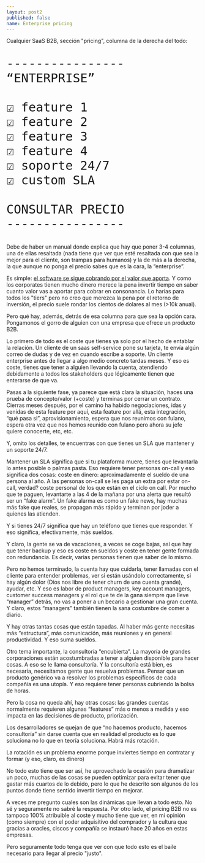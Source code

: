 ```yaml
---
layout: post2
published: false
name: Enterprise pricing
---
```


Cualquier SaaS B2B, sección "pricing", columna de la derecha del todo: 

<pre style="font-size: 2.0rem">
----------------
“ENTERPRISE”

☑ feature 1
☑ feature 2
☑ feature 3
☑ feature 4
☑ soporte 24/7
☑ custom SLA

CONSULTAR PRECIO
----------------
</pre>

Debe de haber un manual donde explica que hay que poner 3-4 columnas, una de ellas resaltada (nada tiene que ver que esté resaltada con que sea la mejor para el cliente, son trampas para humanos) y la de más a la derecha, la que aunque no ponga el precio sabes que es la cara, la “enterprise”.

Es simple: [el software se sigue cobrando por el valor que aporta](https://calv.info/how-to-sell-b2b). Y como los corporates tienen mucho dinero merece la pena invertir tiempo en saber cuanto valor vas a aportar para cobrar en consonancia. Lo harías para todos los "tiers" pero no creo que merezca la pena por el retorno de inversión, el precio suele rondar los cientos de dolares al mes (>10k anual).

Pero qué hay, además, detrás de esa columna para que sea la opción cara. Pongamonos el gorro de alguien con una empresa que ofrece un producto B2B.

Lo primero de todo es el coste que tienes ya solo por el hecho de entablar la relación. Un cliente de un saas self-service pone su tarjeta, te envía algún correo de dudas y de vez en cuando escribe a soporte. Un cliente enterprise antes de llegar a algo medio concreto tardas meses. Y eso es coste, tienes que tener a alguien llevando la cuenta, atendiendo debidamente a todos los stakeholders que lógicamente tienen que enterarse de que va.

Pasas a la siguiente fase, ya parece que está clara la situación, haces una prueba de concepto/valor (+coste) y terminas por cerrar un contrato. Cierras meses después, por el camino ha habido negociaciones, idas y venidas de esta feature por aquí, esta feature por allá, esta integración, “qué pasa si”, aprovisionamiento, espera que nos reunimos con fulano, espera otra vez que nos hemos reunido con fulano pero ahora su jefe quiere conocerte, etc, etc.

Y, omito los detalles, te encuentras con que tienes un SLA que mantener y un soporte 24/7.

Mantener un SLA significa que si tu plataforma muere, tienes que levantarla lo antes posible o palmas pasta.  Eso requiere tener personas on-call y eso significa dos cosas:
coste en dinero: aproximadamente el sueldo de una persona al año. A las personas on-call se les paga un extra por estar on-call, verdad?
coste personal de los que están en el ciclo on call. Por mucho que te paguen, levantarte a las 4 de la mañana por una alerta que resultó ser un “fake alarm”. Un fake alarma es como un fake news, hay muchas más fake que reales, se propagan más rápido y terminan por joder a quienes las atienden.

Y si tienes 24/7 significa que hay un teléfono que tienes que responder. Y eso significa, efectivamente, más sueldos.

Y claro, la gente se va de vacaciones, a veces se coge bajas, así que hay que tener backup y eso es coste en sueldos y coste en tener gente formada con redundancia. Es decir, varias personas tienen que saber de lo mismo.

Pero no hemos terminado, la cuenta hay que cuidarla, tener llamadas con el cliente para entender problemas, ver si están usándolo correctamente, si hay algún dolor (Dios nos libre de tener churn de una cuenta grande), ayudar, etc. Y eso es labor de product managers, key account managers, customer success managers y el rol que te de la gana siempre que lleve “manager” detrás, no vas a poner a un becario a gestionar una gran cuenta. Y claro, estos “managers” también tienen la sana costumbre de comer a diario.

Y hay otras tantas cosas que están tapadas. Al haber más gente necesitas más “estructura”, más comunicación, más reuniones y en general productividad. Y eso suma sueldos.

Otro tema importante, la consultoría “encubierta”. La mayoría de grandes corporaciones están acostumbradas a tener a alguien disponible para hacer cosas. A eso se le llama consultoría. Y la consultoría está bien, es necesaria, necesitamos gente que resuelva problemas. Pensar que un producto genérico va a resolver los problemas específicos de cada compañía es una utopía. Y eso requiere tener personas cubriendo la bolsa de horas.

Pero la cosa no queda ahí, hay otras cosas: las grandes cuentas normalmente requieren algunas “features” más o menos a medida y eso impacta en las decisiones de producto, priorización. 

Los desarrolladores se quejan de que “no hacemos producto, hacemos consultoría” sin darse cuenta que en realidad el producto es lo que soluciona no lo que en teoría soluciona. Habrá más rotación.

La rotación es un problema enorme porque inviertes tiempo en contratar y formar (y eso, claro, es dinero)

No todo esto tiene que ser así, he aprovechado la ocasión para dramatizar un poco, muchas de las cosas se pueden optimizar para evitar tener que gastar más cuartos de lo debido, pero lo que he descrito son algunos de los puntos donde tiene sentido invertir tiempo en mejorar. 

A veces me pregunto cuales son las dinámicas que llevan a todo esto. No sé y seguramente no sabré la respuesta. Por otro lado, el pricing B2B no es tampoco 100% atribuible al coste y mucho  tiene que ver, en mi opinión (como siempre) con el poder adquisitivo del comprador y la cultura que gracias a oracles, ciscos y compañía se instauró hace 20 años en estas empresas. 

Pero seguramente todo tenga que ver con que todo esto es el baile necesario para llegar al precio "justo".




